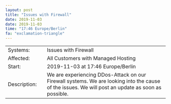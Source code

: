 ```yaml
---
layout: post
title: "Issues with Firewall"
date: 2019-11-03
date: 2019-11-03
time: "17:46 Europe/Berlin"
fa: "exclamation-triangle"
---
```


|                   |   |                                                                      |
|-------------------|---|----------------------------------------------------------------------|
| Systems:          |   | Issues with Firewall|
| Affected:         |   | All Customers with Managed Hosting |
| Start:            |   | 2019-11-03 at 17:46 Europe/Berlin |
| Description:      |   | We are experiencing DDos-Attack on our Firewall systems. We are looking into the cause of the issues. We will post an update as soon as possible. |